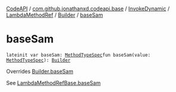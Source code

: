 [CodeAPI](../../../../index.md) / [com.github.jonathanxd.codeapi.base](../../../index.md) / [InvokeDynamic](../../index.md) / [LambdaMethodRef](../index.md) / [Builder](index.md) / [baseSam](.)

# baseSam

`lateinit var baseSam: `[`MethodTypeSpec`](../../../../com.github.jonathanxd.codeapi.common/-method-type-spec/index.md)`fun baseSam(value: `[`MethodTypeSpec`](../../../../com.github.jonathanxd.codeapi.common/-method-type-spec/index.md)`): `[`Builder`](index.md)

Overrides [Builder.baseSam](../../../-invoke-dynamic-base/-lambda-method-ref-base/-builder/base-sam.md)

See [LambdaMethodRefBase.baseSam](#)

